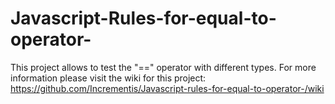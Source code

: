 # Javascript-Rules-for-equal-to-operator-
This project allows to test the "==" operator with different types.
For more information please visit the wiki for this project: https://github.com/Incrementis/Javascript-rules-for-equal-to-operator-/wiki
